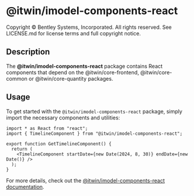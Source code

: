# @itwin/imodel-components-react

Copyright © Bentley Systems, Incorporated. All rights reserved. See LICENSE.md for license terms and full copyright notice.

## Description

The **@itwin/imodel-components-react** package contains React components that depend on the @itwin/core-frontend, @itwin/core-common or @itwin/core-quantity packages.

## Usage

To get started with the `@itwin/imodel-components-react` package, simply import the necessary components and utilities:

```tsx
import * as React from "react";
import { TimelineComponent } from "@itwin/imodel-components-react";

export function GetTimelineComponent() {
  return (
    <TimelineComponent startDate={new Date(2024, 8, 30)} endDate={new Date()} />
  );
}
```

For more details, check out the [@itwin/imodel-components-react documentation](https://www.itwinjs.org/reference/imodel-components-react/).
